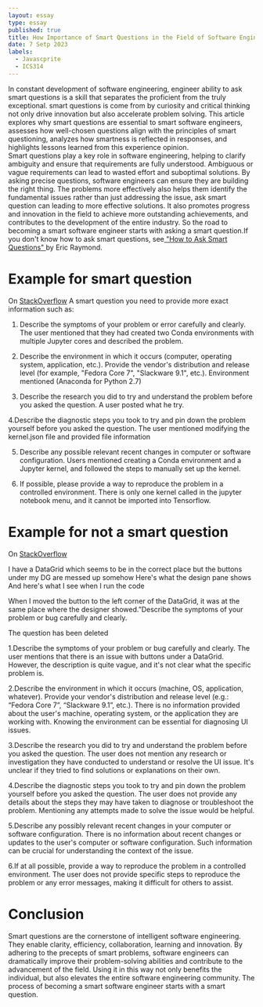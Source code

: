 ```yaml
---
layout: essay
type: essay
published: true
title: How Importance of Smart Questions in the Field of Software Engineering
date: 7 Setp 2023
labels: 
  - Javascprite
  - ICS314
---
```


In constant development of software engineering, engineer ability to ask smart questions is a skill that separates the proficient from the truly exceptional. smart questions is come from by curiosity and critical thinking not only drive innovation but also accelerate problem solving. This article explores why smart questions are essential to smart software engineers, assesses how well-chosen questions align with the principles of smart questioning, analyzes how smartness is reflected in responses, and highlights lessons learned from this experience opinion.
<br>
Smart questions play a key role in software engineering, helping to clarify ambiguity and ensure that requirements are fully understood. Ambiguous or vague requirements can lead to wasted effort and suboptimal solutions. By asking precise questions, software engineers can ensure they are building the right thing. The problems more effectively also helps them identify the fundamental issues rather than just addressing the issue, ask smart question can leading to more effective solutions. It also promotes progress and innovation in the field to achieve more outstanding achievements, and contributes to the development of the entire industry. So the road to becoming a smart software engineer starts with asking a smart question.If you don't know how to ask smart questions, see<a href="http://www.catb.org/esr/faqs/smart-questions.html"> "How to Ask Smart Questions" </a>by Eric Raymond.
<br>
<h1>Example for smart question</h1>
On <a href="https://stackoverflow.com/questions/39604271/conda-environments-not-showing-up-in-jupyter-notebook?rq=2">StackOverflow</a>
A smart question you need to provide more exact information such as:

1. Describe the symptoms of your problem or error carefully and clearly.
The user mentioned that they had created two Conda environments with multiple Jupyter cores and described the problem.

2. Describe the environment in which it occurs (computer, operating system, application, etc.). Provide the vendor's distribution and release level (for example, "Fedora Core 7", "Slackware 9.1", etc.).
Environment mentioned (Anaconda for Python 2.7)

3. Describe the research you did to try and understand the problem before you asked the question.
A user posted what he try.

4.Describe the diagnostic steps you took to try and pin down the problem yourself before you asked the question.
The user mentioned modifying the kernel.json file and provided file information

5. Describe any possible relevant recent changes in computer or software configuration.
Users mentioned creating a Conda environment and a Jupyter kernel, and followed the steps to manually set up the kernel.

6. If possible, please provide a way to reproduce the problem in a controlled environment.
There is only one kernel called in the jupyter notebook menu, and it cannot be imported into Tensorflow.
                       
<h1>Example for not a smart question</h1>
                       
On <a href="https://stackoverflow.com/questions/77065018/wpf-elements-are-not-in-their-places">StackOverflow</a>
<p>I have a DataGrid which seems to be in the correct place but the buttons under my DG are messed up somehow Here's what the design pane shows And here's what I see when I run the code

When I moved the button to the left corner of the DataGrid, it was at the same place where the designer showed.”Describe the symptoms of your problem or bug carefully and clearly.
</p>
The question has been deleted

1.Describe the symptoms of your problem or bug carefully and clearly.
The user mentions that there is an issue with buttons under a DataGrid. However, the description is quite vague, and it's not clear what the specific problem is.

2.Describe the environment in which it occurs (machine, OS, application, whatever). Provide your vendor's distribution and release level (e.g.: “Fedora Core 7”, “Slackware 9.1”, etc.).
There is no information provided about the user's machine, operating system, or the application they are working with. Knowing the environment can be essential for diagnosing UI issues.

3.Describe the research you did to try and understand the problem before you asked the question.
The user does not mention any research or investigation they have conducted to understand or resolve the UI issue. It's unclear if they tried to find solutions or explanations on their own.

4.Describe the diagnostic steps you took to try and pin down the problem yourself before you asked the question.
The user does not provide any details about the steps they may have taken to diagnose or troubleshoot the problem. Mentioning any attempts made to solve the issue would be helpful.

5.Describe any possibly relevant recent changes in your computer or software configuration.
There is no information about recent changes or updates to the user's computer or software configuration. Such information can be crucial for understanding the context of the issue.

6.If at all possible, provide a way to reproduce the problem in a controlled environment.
The user does not provide specific steps to reproduce the problem or any error messages, making it difficult for others to assist.

<h1>Conclusion</h1>
Smart questions are the cornerstone of intelligent software engineering. They enable clarity, efficiency, collaboration, learning and innovation. By adhering to the precepts of smart problems, software engineers can dramatically improve their problem-solving abilities and contribute to the advancement of the field. Using it in this way not only benefits the individual, but also elevates the entire software engineering community. The process of becoming a smart software engineer starts with a smart question.
